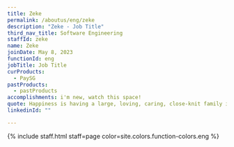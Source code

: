 ```yaml
---
title: Zeke
permalink: /aboutus/eng/zeke
description: "Zeke - Job Title"
third_nav_title: Software Engineering
staffId: zeke
name: Zeke
joinDate: May 8, 2023
functionId: eng
jobTitle: Job Title
curProducts:
  - PaySG
pastProducts:
  - pastProducts
accomplishments: i'm new, watch this space!
quote: Happiness is having a large, loving, caring, close-knit family in another city.
linkedinId: ""

---
```


{% include staff.html staff=page color=site.colors.function-colors.eng %}
